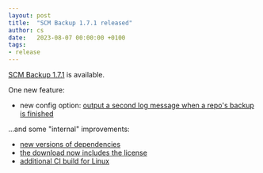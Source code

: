 ```yaml
---
layout: post
title:  "SCM Backup 1.7.1 released"
author: cs
date:   2023-08-07 00:00:00 +0100
tags:
- release
---
```


[SCM Backup 1.7.1](https://github.com/christianspecht/scm-backup/releases/tag/1.7.1) is available.

One new feature:

- new config option: [output a second log message when a repo's backup is finished](https://docs.scm-backup.org/en/latest/config.html#logrepofinished)

...and some "internal" improvements:

- [new versions of dependencies](https://github.com/christianspecht/scm-backup/pull/69)
- [the download now includes the license](https://github.com/christianspecht/scm-backup/issues/74)
- [additional CI build for Linux](https://github.com/christianspecht/scm-backup/issues/6)


